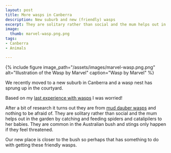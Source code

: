 ```yaml
---
layout: post
title: More wasps in Canberra
description: New suburb and new (friendly) wasps
excerpt: They are solitary rather than social and the mum helps out in the garden by catching and feeding spiders and catalipilers to her babies.
image:
  thumb: marvel-wasp.png.png
tags:
- Canberra
- Animals

---
```


{%
include figure
image_path="/assets/images/marvel-wasp.png.png"
alt="Illustration of the Wasp by Marvel"
caption="Wasp by Marvel"
%}

We recently moved to a new suburb in Canberra and a wasp nest has sprung up in the courtyard.

Based on my [last experience with wasps](./four-wasp-nests/) I was worried!

After a bit of research it turns out they are from [mud dauber wasps](https://en.wikipedia.org/wiki/Mud_dauber) and nothing to be afraid of. They are solitary rather than social and the mum helps out in the garden by catching and feeding spiders and catalipilers to her babies. They are common in the Australian bush and stings only happen if they feel threatened.

Our new place is closer to the bush so perhaps that has something to do with getting these friendly wasps.
